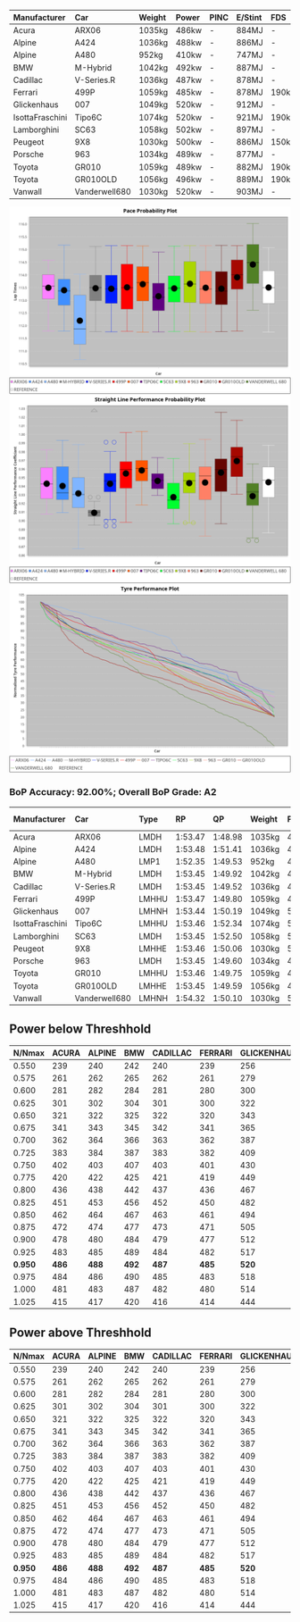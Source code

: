 |Manufacturer|Car|Weight|Power|PINC|E/Stint|FDS|
|:-|:-|:-|:-|:-|:-|:-|
|Acura|ARX06|1035kg|486kw|-|884MJ|-|
|Alpine|A424|1036kg|488kw|-|886MJ|-|
|Alpine|A480|952kg|410kw|-|747MJ|-|
|BMW|M-Hybrid|1042kg|492kw|-|887MJ|-|
|Cadillac|V-Series.R|1036kg|487kw|-|878MJ|-|
|Ferrari|499P|1059kg|485kw|-|878MJ|190kph|
|Glickenhaus|007|1049kg|520kw|-|912MJ|-|
|IsottaFraschini|Tipo6C|1074kg|520kw|-|921MJ|190kph|
|Lamborghini|SC63|1058kg|502kw|-|897MJ|-|
|Peugeot|9X8|1030kg|500kw|-|886MJ|150kph|
|Porsche|963|1034kg|489kw|-|877MJ|-|
|Toyota|GR010|1059kg|489kw|-|882MJ|190kph|
|Toyota|GR010OLD|1056kg|496kw|-|889MJ|190kph|
|Vanwall|Vanderwell680|1030kg|520kw|-|903MJ|-|

![PACECHART](./IMG/AUTO.png)
![STRAIGHTLINEPERFORMANCECHART](./IMG/AUTO_sp.png)
![TYREPERFORMANCECHART](./IMG/AUTO_tw.png)

### BoP Accuracy: 92.00%; Overall BoP Grade: A2
|Manufacturer|Car|Type|RP|QP|Weight|Power¹|Threshhold|PINC|Power²|E/Stint|AVG Vmax|FDS|RDLC|L/Stint|BOP-Grade|ModelAccuracy|ModelPoints|Match%|
|:-|:-|:-|:-|:-|:-|:-|:-|:-|:-|:-|:-|:-|:-|:-|:-|:-|:-|:-|
|Acura|ARX06|LMDH|1:53.47|1:48.98|1035kg|486kw|0.0kph|-|486kw|884MJ|276.62kph|-|1.02|29|+B2|100.00%|995|80.31%|
|Alpine|A424|LMDH|1:53.48|1:51.41|1036kg|488kw|0.0kph|-|488kw|886MJ|276.34kph|-|1.02|29|~A1|80.53%|517|96.59%|
|Alpine|A480|LMP1|1:52.35|1:49.53|952kg|410kw|0.0kph|-|410kw|747MJ|273.15kph|-|0.97|27|-D1|59.62%|840|67.32%|
|BMW|M-Hybrid|LMDH|1:53.45|1:49.92|1042kg|492kw|0.0kph|-|492kw|887MJ|272.84kph|-|1.02|29|~A1|98.60%|1690|96.27%|
|Cadillac|V-Series.R|LMDH|1:53.45|1:49.52|1036kg|487kw|0.0kph|-|487kw|878MJ|276.22kph|-|1.02|29|~A1|88.58%|2033|97.78%|
|Ferrari|499P|LMHHU|1:53.47|1:49.80|1059kg|485kw|0.0kph|-|485kw|878MJ|277.48kph|190kph|1.03|29|~A1|84.67%|2303|100.00%|
|Glickenhaus|007|LMHNH|1:53.44|1:50.19|1049kg|520kw|0.0kph|-|520kw|912MJ|280.81kph|-|0.94|29|~A1|96.64%|1639|100.00%|
|IsottaFraschini|Tipo6C|LMHHU|1:53.46|1:52.34|1074kg|520kw|0.0kph|-|520kw|921MJ|278.16kph|190kph|1.03|29|+B1|66.67%|96|88.54%|
|Lamborghini|SC63|LMDH|1:53.45|1:52.50|1058kg|502kw|0.0kph|-|502kw|897MJ|274.68kph|-|1.03|29|+B1|96.77%|419|87.39%|
|Peugeot|9X8|LMHHE|1:53.46|1:50.06|1030kg|500kw|0.0kph|-|500kw|886MJ|277.15kph|150kph|1.03|29|~A1|87.16%|2572|100.00%|
|Porsche|963|LMDH|1:53.45|1:49.60|1034kg|489kw|0.0kph|-|489kw|877MJ|277.07kph|-|1.02|29|~A1|93.05%|5740|100.00%|
|Toyota|GR010|LMHHU|1:53.46|1:49.75|1059kg|489kw|0.0kph|-|489kw|882MJ|277.92kph|190kph|1.03|29|~A1|90.17%|3255|100.00%|
|Toyota|GR010OLD|LMHHE|1:53.45|1:49.59|1056kg|496kw|0.0kph|-|496kw|889MJ|280.45kph|190kph|1.03|29|~A1|85.24%|1322|100.00%|
|Vanwall|Vanderwell680|LMHNH|1:54.32|1:50.10|1030kg|520kw|0.0kph|-|520kw|903MJ|276.31kph|-|1.01|29|+C2|91.33%|611|73.74%|

## Power below Threshhold
|N/Nmax|ACURA|ALPINE|BMW|CADILLAC|FERRARI|GLICKENHAUS|ISOTTAFRASCHINI|LAMBORGHINI|PEUGEOT|PORSCHE|TOYOTA|TOYOTA|VANWALL|​|RPM|A480|
|:-|:-|:-|:-|:-|:-|:-|:-|:-|:-|:-|:-|:-|:-|:-|:-|:-|
|0.550|239|240|242|240|239|256|256|247|246|241|241|244|256|​|--|-|
|0.575|261|262|265|262|261|279|279|270|269|263|263|267|279|​|--|-|
|0.600|281|282|284|281|280|300|300|290|289|282|282|287|300|​|--|-|
|0.625|301|302|304|301|300|322|322|310|309|302|302|307|322|​|--|-|
|0.650|321|322|325|322|320|343|343|331|330|323|323|327|343|​|--|-|
|0.675|341|343|345|342|341|365|365|352|351|343|343|348|365|​|--|-|
|0.700|362|364|366|363|362|387|387|374|372|364|364|369|387|​|--|-|
|0.725|383|384|387|383|382|409|409|395|393|385|385|390|409|​|--|-|
|0.750|402|403|407|403|401|430|430|415|413|404|404|410|430|​|--|-|
|0.775|420|422|425|421|419|449|449|434|432|423|423|429|449|​|5000|241|
|0.800|436|438|442|437|436|467|467|451|449|439|439|445|467|​|5500|284|
|0.825|451|453|456|452|450|482|482|466|464|454|454|460|482|​|6000|318|
|0.850|462|464|467|463|461|494|494|477|475|465|465|471|494|​|6500|359|
|0.875|472|474|477|473|471|505|505|487|485|475|475|481|505|​|7000|401|
|0.900|478|480|484|479|477|512|512|494|492|481|481|488|512|​|7500|411|
|0.925|483|485|489|484|482|517|517|499|497|486|486|493|517|​|8000|407|
|**0.950**|**486**|**488**|**492**|**487**|**485**|**520**|**520**|**502**|**500**|**489**|**489**|**496**|**520**|**​**|**8500**|**410**|
|0.975|484|486|490|485|483|518|518|500|498|487|487|494|518|​|9000|205|
|1.000|481|483|487|482|480|514|514|497|495|484|484|491|514|​|--|-|
|1.025|415|417|420|416|414|444|444|429|427|418|418|424|444|​|--|-|

## Power above Threshhold
|N/Nmax|ACURA|ALPINE|BMW|CADILLAC|FERRARI|GLICKENHAUS|ISOTTAFRASCHINI|LAMBORGHINI|PEUGEOT|PORSCHE|TOYOTA|TOYOTA|VANWALL|​|RPM|A480|
|:-|:-|:-|:-|:-|:-|:-|:-|:-|:-|:-|:-|:-|:-|:-|:-|:-|
|0.550|239|240|242|240|239|256|256|247|246|241|241|244|256|​|--|-|
|0.575|261|262|265|262|261|279|279|270|269|263|263|267|279|​|--|-|
|0.600|281|282|284|281|280|300|300|290|289|282|282|287|300|​|--|-|
|0.625|301|302|304|301|300|322|322|310|309|302|302|307|322|​|--|-|
|0.650|321|322|325|322|320|343|343|331|330|323|323|327|343|​|--|-|
|0.675|341|343|345|342|341|365|365|352|351|343|343|348|365|​|--|-|
|0.700|362|364|366|363|362|387|387|374|372|364|364|369|387|​|--|-|
|0.725|383|384|387|383|382|409|409|395|393|385|385|390|409|​|--|-|
|0.750|402|403|407|403|401|430|430|415|413|404|404|410|430|​|--|-|
|0.775|420|422|425|421|419|449|449|434|432|423|423|429|449|​|5000|241|
|0.800|436|438|442|437|436|467|467|451|449|439|439|445|467|​|5500|284|
|0.825|451|453|456|452|450|482|482|466|464|454|454|460|482|​|6000|318|
|0.850|462|464|467|463|461|494|494|477|475|465|465|471|494|​|6500|359|
|0.875|472|474|477|473|471|505|505|487|485|475|475|481|505|​|7000|401|
|0.900|478|480|484|479|477|512|512|494|492|481|481|488|512|​|7500|411|
|0.925|483|485|489|484|482|517|517|499|497|486|486|493|517|​|8000|407|
|**0.950**|**486**|**488**|**492**|**487**|**485**|**520**|**520**|**502**|**500**|**489**|**489**|**496**|**520**|**​**|**8500**|**410**|
|0.975|484|486|490|485|483|518|518|500|498|487|487|494|518|​|9000|205|
|1.000|481|483|487|482|480|514|514|497|495|484|484|491|514|​|--|-|
|1.025|415|417|420|416|414|444|444|429|427|418|418|424|444|​|--|-|
